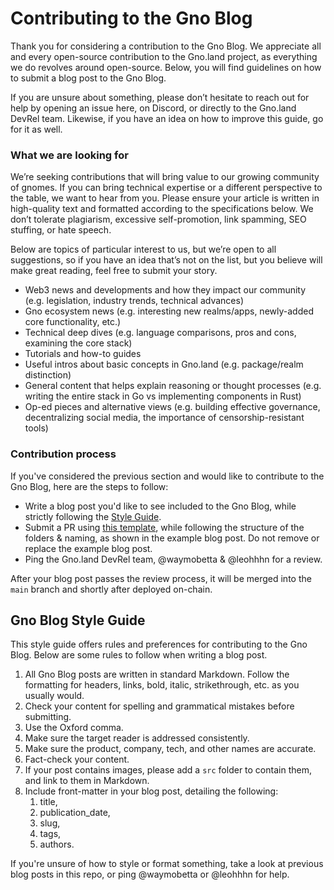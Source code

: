 # Contributing to the Gno Blog

Thank you for considering a contribution to the Gno Blog. We appreciate all and every open-source contribution to the Gno.land project, as everything we do revolves around open-source. 
Below, you will find guidelines on how to submit a blog post to the Gno Blog.

If you are unsure about something, please don’t hesitate to reach out for help by opening an issue here, on Discord, or directly to the Gno.land DevRel team.
Likewise, if you have an idea on how to improve this guide, go for it as well.

### What we are looking for
We’re seeking contributions that will bring value to our growing community of gnomes. If you can bring technical expertise or a different perspective to the table, we want to hear from you. Please ensure your article is written in high-quality text and formatted according to the specifications below. We don’t tolerate plagiarism, excessive self-promotion, link spamming, SEO stuffing, or hate speech.  

Below are topics of particular interest to us, but we’re open to all suggestions, so if you have an idea that’s not on the list, but you believe will make great reading, feel free to submit your story.

- Web3 news and developments and how they impact our community (e.g. legislation, industry trends, technical advances)
- Gno ecosystem news (e.g. interesting new realms/apps, newly-added core functionality, etc.)
- Technical deep dives (e.g. language comparisons, pros and cons, examining the core stack)
- Tutorials and how-to guides
- Useful intros about basic concepts in Gno.land (e.g. package/realm distinction)
- General content that helps explain reasoning or thought processes (e.g. writing the entire stack in Go vs implementing components in Rust)
- Op-ed pieces and alternative views (e.g. building effective governance, decentralizing social media, the importance of censorship-resistant tools)

### Contribution process

If you've considered the previous section and would like to contribute to the Gno Blog, here are the steps to follow:
- Write a blog post you'd like to see included to the Gno Blog, while strictly following the [Style Guide](#gno-blog-style-guide).
- Submit a PR using [this template](templatePR), while following the structure of the folders & naming, as shown in the example blog post. Do not remove or replace the example blog post.
- Ping the Gno.land DevRel team, @waymobetta & @leohhhn for a review.

After your blog post passes the review process, it will be merged into the `main` branch and shortly after deployed on-chain.

## Gno Blog Style Guide

This style guide offers rules and preferences for contributing to the Gno Blog.
Below are some rules to follow when writing a blog post.

1. All Gno Blog posts are written in standard Markdown. Follow the formatting for headers, links, bold, italic, strikethrough, etc. as you usually would.
2. Check your content for spelling and grammatical mistakes before submitting.
3. Use the Oxford comma.
4. Make sure the target reader is addressed consistently.
5. Make sure the product, company, tech, and other names are accurate.
6. Fact-check your content.
7. If your post contains images, please add a `src` folder to contain them, and link to them in Markdown.
8. Include front-matter in your blog post, detailing the following:
    1. title,
    2. publication_date,
    3. slug,
    4. tags,
    5. authors.

If you're unsure of how to style or format something, take a look at previous blog posts in this repo, or ping @waymobetta or @leohhhn for help. 


